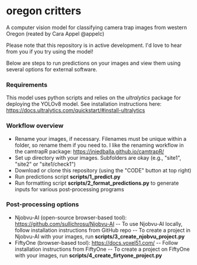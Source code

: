 # oregon critters
A computer vision model for classifying camera trap images from western Oregon
(reated by Cara Appel @appelc)

Please note that this repository is in active development. I'd love to hear from you if you try using the model!

Below are steps to run predictions on your images and view them using several options for external software.

### Requirements
This model uses python scripts and relies on the _ultralytics_ package for deploying the YOLOv8 model. See installation instructions here: https://docs.ultralytics.com/quickstart/#install-ultralytics

### Workflow overview
- Rename your images, if necessary. Filenames must be unique within a folder, so rename them if you need to. I like the renaming workflow in the camtrapR package: https://jniedballa.github.io/camtrapR/
- Set up directory with your images. Subfolders are okay (e.g., "site1", "site2" or "site1/check1")
- Download or clone this repository (using the "CODE" button at top right)
- Run predictions script **scripts/1_predict.py**
- Run formatting script **scripts/2_format_predictions.py** to generate inputs for various post-processing programs

### Post-processing options
- Njobvu-AI (open-source browser-based tool): https://github.com/sullichrosu/Njobvu-AI
    -- To use Njobvu-AI locally, follow installation instructions from GitHub repo
    -- To create a project in Njobvu-AI with your images, run **scripts/3_create_njobvu_project.py**
- FiftyOne (browser-based tool): https://docs.voxel51.com/
    -- Follow installation instructions from FiftyOne
    -- To create a project on FiftyOne with your images, run **scripts/4_create_firtyone_project.py**
